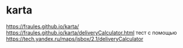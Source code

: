 # karta
https://fraules.github.io/karta/
https://fraules.github.io/karta/deliveryCalculator.html
тест с помощью 
https://tech.yandex.ru/maps/jsbox/2.1/deliveryCalculator 
